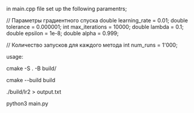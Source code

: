 in main.cpp file set up the following paramentrs;

 // Параметры градиентного спуска
  double learning_rate = 0.01;
  double tolerance = 0.000001;
  int max_iterations = 10000;
  double lambda = 0.1;
  double epsilon = 1e-8;
  double alpha = 0.999;

  // Количество запусков для каждого метода
  int num_runs = 1'000;



  usage:

  cmake -S . -B build/

  cmake --build build

  ./build/lr2 > output.txt

  python3 main.py
